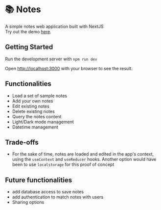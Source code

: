 # 📚 Notes
A simple notes web application built with NextJS\
Try out the demo [here](https://notes.francoishuyghe.com/).

## Getting Started

Run the development server with `npm run dev`

Open [http://localhost:3000](http://localhost:3000) with your browser to see the result.

## Functionalities
- Load a set of sample notes
- Add your own notes
- Edit existing notes
- Delete existing notes
- Query the notes content
- Light/Dark mode management
- Datetime management

## Trade-offs
- For the sake of time, notes are loaded and edited in the app's context, using the `useContext` and `useReducer` hooks. Another option would have been to use `localstorage` for this proof of concept

## Future functionalities
- add database access to save notes
- add authentication to match notes with users
- Sharing options
